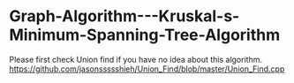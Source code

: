 # Graph-Algorithm---Kruskal-s-Minimum-Spanning-Tree-Algorithm
Please first check Union find if you have no idea about this algorithm.
https://github.com/jasonssssshieh/Union_Find/blob/master/Union_Find.cpp
